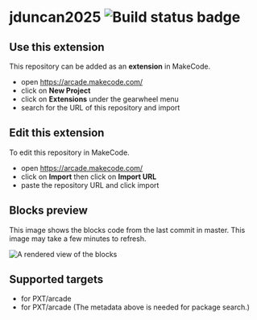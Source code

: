 # jduncan2025 ![Build status badge](https://github.com/jduncan2025/jduncan2025/workflows/MakeCode/badge.svg)



## Use this extension

This repository can be added as an **extension** in MakeCode.

* open https://arcade.makecode.com/
* click on **New Project**
* click on **Extensions** under the gearwheel menu
* search for the URL of this repository and import

## Edit this extension

To edit this repository in MakeCode.

* open https://arcade.makecode.com/
* click on **Import** then click on **Import URL**
* paste the repository URL and click import

## Blocks preview

This image shows the blocks code from the last commit in master.
This image may take a few minutes to refresh.

![A rendered view of the blocks](https://github.com/jduncan2025/jduncan2025/raw/master/.makecode/blocks.png)

## Supported targets

* for PXT/arcade
* for PXT/arcade
(The metadata above is needed for package search.)

